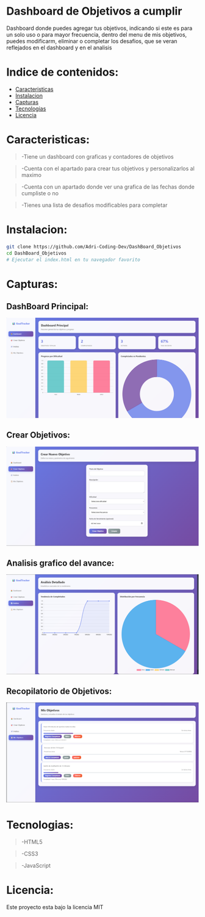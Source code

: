 # Dashboard de Objetivos a cumplir
Dashboard donde puedes agregar tus objetivos, indicando si este es para un solo uso o para mayor frecuencia, dentro del menu de mis objetivos, puedes modificarm, eliminar o completar los desafios, que se veran reflejados en el dashboard y en el analisis

# Indice de contenidos:
- [ Caracteristicas](#caracteristicas)
- [ Instalacion](#instalacion)
- [ Capturas](#capturas)
- [ Tecnologias](#tecnologias)
- [ Licencia](#licencia)


# Caracteristicas:
> -Tiene un dashboard con graficas y contadores de objetivos

> -Cuenta con el apartado para crear tus objetivos y personalizarlos al maximo

> -Cuenta con un apartado donde ver una grafica de las fechas donde cumpliste o no

> -Tienes una lista de desafios modificables para completar

# Instalacion:
```bash
git clone https://github.com/Adri-Coding-Dev/DashBoard_Objetivos
cd DashBoard_Objetivos
# Ejecutar el index.html en tu navegador favorito
```

# Capturas:
## DashBoard Principal:
![main](docs/main_dash.png)
## Crear Objetivos:
![objectivos](docs/objetivos.png)
## Analisis grafico del avance:
![analisis](docs/Analisis.png)
## Recopilatorio de Objetivos:
![all_goals](docs/Mis_objetivos.png)

# Tecnologias:
> -HTML5

> -CSS3

> -JavaScript

# Licencia:
Este proyecto esta bajo la licencia MIT